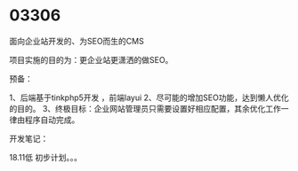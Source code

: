 # 03306
面向企业站开发的、为SEO而生的CMS



项目实施的目的为：更企业站更潇洒的做SEO。

预备：

1、后端基于tinkphp5开发 ，前端layui
2、尽可能的增加SEO功能，达到懒人优化的目的。
3、终极目标：企业网站管理员只需要设置好相应配置，其余优化工作一律由程序自动完成。



开发笔记：

18.11低   初步计划。。。
